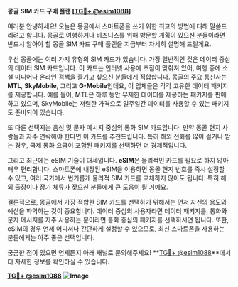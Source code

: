 **몽골 SIM 카드 구매 플랜 [[TG💪+ @esim1088](https://t.me/s/esim1088)]**

여러분 안녕하세요! 오늘은 몽골에서 스마트폰을 쓰기 위한 최고의 방법에 대해 말씀드리려고 합니다. 몽골로 여행하거나 비즈니스를 위해 방문할 계획이 있으신 분들이라면 반드시 알아야 할 몽골 SIM 카드 구매 플랜을 지금부터 자세히 설명해 드릴게요.

우선 몽골에는 여러 가지 유형의 SIM 카드가 있습니다. 가장 일반적인 것은 데이터 중심의 데이터 SIM 카드입니다. 이 카드는 인터넷 사용에 초점이 맞춰져 있어, 여행 중에 소셜 미디어나 온라인 검색을 즐기고 싶으신 분들에게 적합합니다. 몽골의 주요 통신사는 **MTL**, **SkyMobile**, 그리고 **G-Mobile**인데요, 이 업체들은 각각 고유한 데이터 패키지를 제공합니다. 예를 들어, MTL은 하루 동안 무제한 데이터를 제공하는 패키지를 판매하고 있으며, SkyMobile는 저렴한 가격으로 일주일간 데이터를 사용할 수 있는 패키지도 준비되어 있습니다.

또 다른 선택지는 음성 및 문자 메시지 중심의 통화 SIM 카드입니다. 만약 몽골 현지 사람들과 자주 연락해야 한다면 이 카드를 추천드립니다. 특히 해외 전화를 많이 걸거나 받는 경우, 국제 통화 요금이 포함된 패키지를 선택하면 더 경제적입니다.

그리고 최근에는 eSIM 기술이 대세입니다. **eSIM**은 물리적인 카드를 필요로 하지 않아 매우 편리합니다. 스마트폰에 내장된 eSIM을 이용하면 몽골 현지 번호를 즉시 설정할 수 있고, 여러 국가에서 번거롭게 물리적 SIM 카드를 교체하지 않아도 됩니다. 특히 해외 출장이나 장기 체류가 잦으신 분들에게 큰 도움이 될 거예요.

결론적으로, 몽골에서 가장 적합한 SIM 카드를 선택하기 위해서는 먼저 자신의 용도와 예산을 파악하는 것이 중요합니다. 데이터 중심의 사용자라면 데이터 패키지를, 통화와 문자 메시지를 자주 사용하는 분이라면 통화 중심의 패키지를 선택하시면 됩니다. 또한, eSIM의 경우 언제 어디서나 간단하게 설정할 수 있으므로, 최신 스마트폰을 사용하는 분들에게는 아주 좋은 선택입니다.

궁금한 점이 있으면 언제든지 아래 채널로 문의해주세요! **[TG💪+ @esim1088](https://t.me/s/esim1088)**에서 더 자세한 정보를 확인하실 수 있습니다.

**[TG💪+ @esim1088](https://t.me/s/esim1088) ![Image](https://i.postimg.cc/Y0z9fWf4/image.png)**